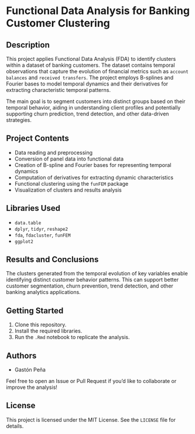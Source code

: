 # Functional Data Analysis for Banking Customer Clustering

## Description

This project applies Functional Data Analysis (FDA) to identify clusters within a dataset of banking customers. The dataset contains temporal observations that capture the evolution of financial metrics such as `account balances` and `received transfers`. The project employs B-splines and Fourier bases to model temporal dynamics and their derivatives for extracting characteristic temporal patterns.

The main goal is to segment customers into distinct groups based on their temporal behavior, aiding in understanding client profiles and potentially supporting churn prediction, trend detection, and other data-driven strategies.

## Project Contents

* Data reading and preprocessing
* Conversion of panel data into functional data
* Creation of B-spline and Fourier bases for representing temporal dynamics
* Computation of derivatives for extracting dynamic characteristics
* Functional clustering using the `funFEM` package
* Visualization of clusters and results analysis

## Libraries Used

* `data.table`
* `dplyr`, `tidyr`, `reshape2`
* `fda`, `fdacluster`, `funFEM`
* `ggplot2`

## Results and Conclusions

The clusters generated from the temporal evolution of key variables enable identifying distinct customer behavior patterns. This can support better customer segmentation, churn prevention, trend detection, and other banking analytics applications.

## Getting Started

1. Clone this repository.
2. Install the required libraries.
3. Run the `.Rmd` notebook to replicate the analysis.

## Authors

* Gastón Peña

Feel free to open an Issue or Pull Request if you’d like to collaborate or improve the analysis!

## License

This project is licensed under the MIT License. See the `LICENSE` file for details.
